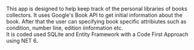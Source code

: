 This app is designed to help keep track of the personal libraries of books collectors.  It uses Google's Book API to get initial information about the book. After that the user can specifying book specific attribiutes such as condition, number line, edition iinformation etc.  
It is coded used SQLite and Entity Framework with a Code First Approach using NET 6.
